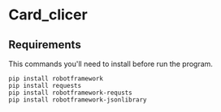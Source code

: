 # Card_clicer
## Requirements
This commands you'll need to install before run the program.




```shell
pip install robotframework
pip install requests 
pip install robotframework-requsts
pip install robotframework-jsonlibrary
```
